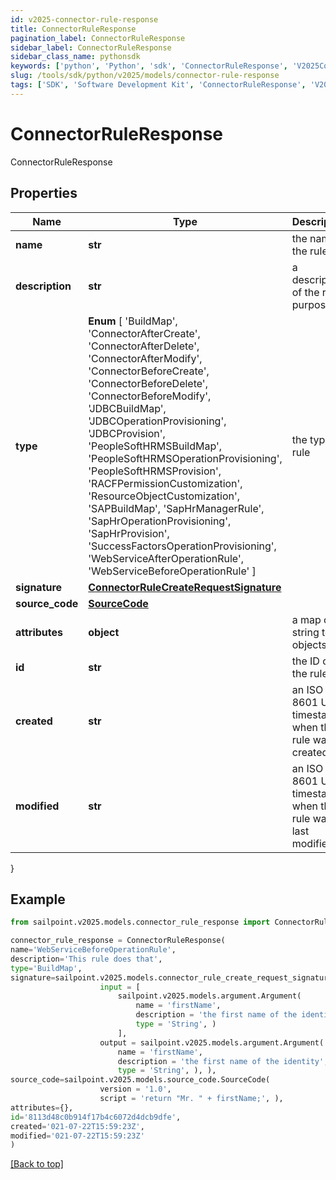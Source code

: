 ```yaml
---
id: v2025-connector-rule-response
title: ConnectorRuleResponse
pagination_label: ConnectorRuleResponse
sidebar_label: ConnectorRuleResponse
sidebar_class_name: pythonsdk
keywords: ['python', 'Python', 'sdk', 'ConnectorRuleResponse', 'V2025ConnectorRuleResponse'] 
slug: /tools/sdk/python/v2025/models/connector-rule-response
tags: ['SDK', 'Software Development Kit', 'ConnectorRuleResponse', 'V2025ConnectorRuleResponse']
---
```


# ConnectorRuleResponse

ConnectorRuleResponse

## Properties

Name | Type | Description | Notes
------------ | ------------- | ------------- | -------------
**name** | **str** | the name of the rule | [required]
**description** | **str** | a description of the rule's purpose | [optional] 
**type** |  **Enum** [  'BuildMap',    'ConnectorAfterCreate',    'ConnectorAfterDelete',    'ConnectorAfterModify',    'ConnectorBeforeCreate',    'ConnectorBeforeDelete',    'ConnectorBeforeModify',    'JDBCBuildMap',    'JDBCOperationProvisioning',    'JDBCProvision',    'PeopleSoftHRMSBuildMap',    'PeopleSoftHRMSOperationProvisioning',    'PeopleSoftHRMSProvision',    'RACFPermissionCustomization',    'ResourceObjectCustomization',    'SAPBuildMap',    'SapHrManagerRule',    'SapHrOperationProvisioning',    'SapHrProvision',    'SuccessFactorsOperationProvisioning',    'WebServiceAfterOperationRule',    'WebServiceBeforeOperationRule' ] | the type of rule | [required]
**signature** | [**ConnectorRuleCreateRequestSignature**](connector-rule-create-request-signature) |  | [optional] 
**source_code** | [**SourceCode**](source-code) |  | [required]
**attributes** | **object** | a map of string to objects | [optional] 
**id** | **str** | the ID of the rule | [required]
**created** | **str** | an ISO 8601 UTC timestamp when this rule was created | [required]
**modified** | **str** | an ISO 8601 UTC timestamp when this rule was last modified | [optional] 
}

## Example

```python
from sailpoint.v2025.models.connector_rule_response import ConnectorRuleResponse

connector_rule_response = ConnectorRuleResponse(
name='WebServiceBeforeOperationRule',
description='This rule does that',
type='BuildMap',
signature=sailpoint.v2025.models.connector_rule_create_request_signature.ConnectorRuleCreateRequest_signature(
                    input = [
                        sailpoint.v2025.models.argument.Argument(
                            name = 'firstName', 
                            description = 'the first name of the identity', 
                            type = 'String', )
                        ], 
                    output = sailpoint.v2025.models.argument.Argument(
                        name = 'firstName', 
                        description = 'the first name of the identity', 
                        type = 'String', ), ),
source_code=sailpoint.v2025.models.source_code.SourceCode(
                    version = '1.0', 
                    script = 'return "Mr. " + firstName;', ),
attributes={},
id='8113d48c0b914f17b4c6072d4dcb9dfe',
created='021-07-22T15:59:23Z',
modified='021-07-22T15:59:23Z'
)

```
[[Back to top]](#) 

